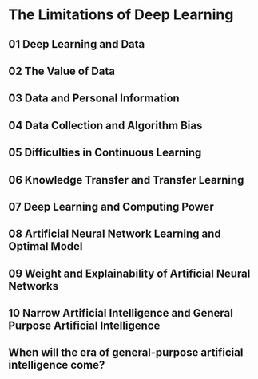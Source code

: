 # The Limitations of Deep Learning
## 01 Deep Learning and Data
## 02 The Value of Data
## 03 Data and Personal Information
## 04 Data Collection and Algorithm Bias
## 05 Difficulties in Continuous Learning
## 06 Knowledge Transfer and Transfer Learning
## 07 Deep Learning and Computing Power
## 08 Artificial Neural Network Learning and Optimal Model
## 09 Weight and Explainability of Artificial Neural Networks
## 10 Narrow Artificial Intelligence and General Purpose Artificial Intelligence
## When will the era of general-purpose artificial intelligence come?
